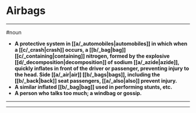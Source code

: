 # Airbags
---
#noun
- **A protective system in [[a/_automobiles|automobiles]] in which when a [[c/_crash|crash]] occurs, a [[b/_bag|bag]] [[c/_containing|containing]] nitrogen, formed by the explosive [[d/_decomposition|decomposition]] of sodium [[a/_azide|azide]], quickly inflates in front of the driver or passenger, preventing injury to the head. Side [[a/_air|air]] [[b/_bags|bags]], including the [[b/_back|back]] seat passengers, [[a/_also|also]] prevent injury.**
- **A similar inflated [[b/_bag|bag]] used in performing stunts, etc.**
- **A person who talks too much; a windbag or gossip.**
---
---
